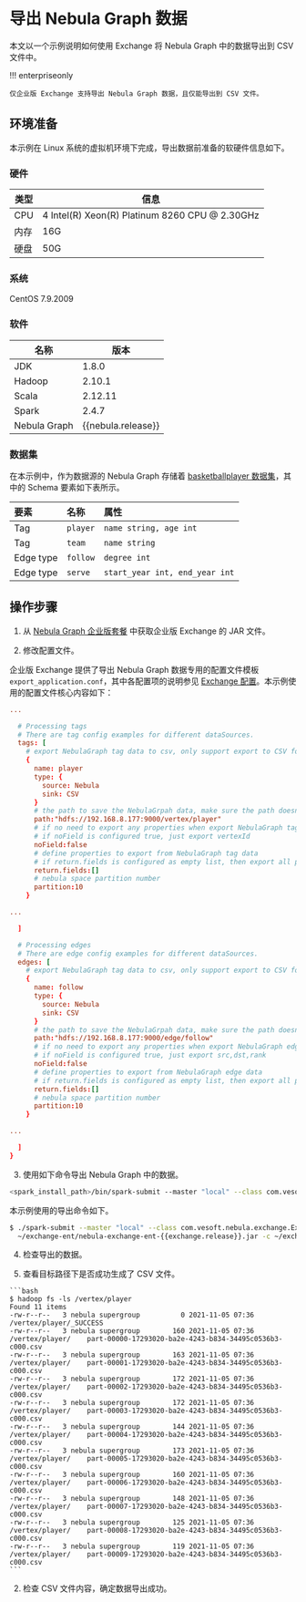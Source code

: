 # 导出 Nebula Graph 数据

本文以一个示例说明如何使用 Exchange 将 Nebula Graph 中的数据导出到 CSV 文件中。

!!! enterpriseonly

    仅企业版 Exchange 支持导出 Nebula Graph 数据，且仅能导出到 CSV 文件。

## 环境准备

本示例在 Linux 系统的虚拟机环境下完成，导出数据前准备的软硬件信息如下。

### 硬件

| 类型 | 信息 |
| - | - |
| CPU | 4 Intel(R) Xeon(R) Platinum 8260 CPU @ 2.30GHz |
| 内存 | 16G |
| 硬盘 | 50G |

### 系统

CentOS 7.9.2009

### 软件

| 名称 | 版本 |
| - | - |
| JDK | 1.8.0 |
| Hadoop | 2.10.1 |
| Scala | 2.12.11 |
| Spark | 2.4.7 |
| Nebula Graph | {{nebula.release}} |

### 数据集

在本示例中，作为数据源的 Nebula Graph 存储着 [basketballplayer 数据集](https://docs.nebula-graph.io/2.0/basketballplayer-2.X.ngql)，其中的 Schema 要素如下表所示。

| 要素  | 名称 | 属性 |
| :--- | :--- | :--- |
| Tag | `player` | `name string, age int` |
| Tag | `team` | `name string` |
| Edge type | `follow` | `degree int` |
| Edge type | `serve` | `start_year int, end_year int` |

## 操作步骤

1. 从 [Nebula Graph 企业版套餐](https://nebula-graph.com.cn/pricing/) 中获取企业版 Exchange 的 JAR 文件。

2. 修改配置文件。
  
  企业版 Exchange 提供了导出 Nebula Graph 数据专用的配置文件模板`export_application.conf`，其中各配置项的说明参见 [Exchange 配置](../parameter-reference/ex-ug-parameter.md)。本示例使用的配置文件核心内容如下：
  
  ```conf
  ...
  
    # Processing tags
    # There are tag config examples for different dataSources.
    tags: [
      # export NebulaGraph tag data to csv, only support export to CSV for now.
      {
        name: player
        type: {
          source: Nebula
          sink: CSV
        }
        # the path to save the NebulaGrpah data, make sure the path doesn't exist.
        path:"hdfs://192.168.8.177:9000/vertex/player"
        # if no need to export any properties when export NebulaGraph tag data
        # if noField is configured true, just export vertexId
        noField:false
        # define properties to export from NebulaGraph tag data
        # if return.fields is configured as empty list, then export all properties
        return.fields:[]
        # nebula space partition number
        partition:10
      }
  
  ...
  
    ]
  
    # Processing edges
    # There are edge config examples for different dataSources.
    edges: [
      # export NebulaGraph tag data to csv, only support export to CSV for now.
      {
        name: follow
        type: {
          source: Nebula
          sink: CSV
        }
        # the path to save the NebulaGrpah data, make sure the path doesn't exist.
        path:"hdfs://192.168.8.177:9000/edge/follow"
        # if no need to export any properties when export NebulaGraph edge data
        # if noField is configured true, just export src,dst,rank
        noField:false
        # define properties to export from NebulaGraph edge data
        # if return.fields is configured as empty list, then export all properties
        return.fields:[]
        # nebula space partition number
        partition:10
      }
  
  ...
  
    ]
  }
  ```

3. 使用如下命令导出 Nebula Graph 中的数据。
  
  ```bash
  <spark_install_path>/bin/spark-submit --master "local" --class com.vesoft.nebula.exchange.Exchange nebula-exchange-x.y.z.jar_path> -c <export_application.conf_path>
  ```
  
  本示例使用的导出命令如下。
  
  ```bash
  $ ./spark-submit --master "local" --class com.vesoft.nebula.exchange.Exchange \
    ~/exchange-ent/nebula-exchange-ent-{{exchange.release}}.jar -c ~/exchange-ent/export_application.conf
  ```
  
4. 检查导出的数据。

  1. 查看目标路径下是否成功生成了 CSV 文件。
  
    ```bash
    $ hadoop fs -ls /vertex/player
    Found 11 items
    -rw-r--r--   3 nebula supergroup          0 2021-11-05 07:36 /vertex/player/_SUCCESS
    -rw-r--r--   3 nebula supergroup        160 2021-11-05 07:36 /vertex/player/    part-00000-17293020-ba2e-4243-b834-34495c0536b3-c000.csv
    -rw-r--r--   3 nebula supergroup        163 2021-11-05 07:36 /vertex/player/    part-00001-17293020-ba2e-4243-b834-34495c0536b3-c000.csv
    -rw-r--r--   3 nebula supergroup        172 2021-11-05 07:36 /vertex/player/    part-00002-17293020-ba2e-4243-b834-34495c0536b3-c000.csv
    -rw-r--r--   3 nebula supergroup        172 2021-11-05 07:36 /vertex/player/    part-00003-17293020-ba2e-4243-b834-34495c0536b3-c000.csv
    -rw-r--r--   3 nebula supergroup        144 2021-11-05 07:36 /vertex/player/    part-00004-17293020-ba2e-4243-b834-34495c0536b3-c000.csv
    -rw-r--r--   3 nebula supergroup        173 2021-11-05 07:36 /vertex/player/    part-00005-17293020-ba2e-4243-b834-34495c0536b3-c000.csv
    -rw-r--r--   3 nebula supergroup        160 2021-11-05 07:36 /vertex/player/    part-00006-17293020-ba2e-4243-b834-34495c0536b3-c000.csv
    -rw-r--r--   3 nebula supergroup        148 2021-11-05 07:36 /vertex/player/    part-00007-17293020-ba2e-4243-b834-34495c0536b3-c000.csv
    -rw-r--r--   3 nebula supergroup        125 2021-11-05 07:36 /vertex/player/    part-00008-17293020-ba2e-4243-b834-34495c0536b3-c000.csv
    -rw-r--r--   3 nebula supergroup        119 2021-11-05 07:36 /vertex/player/    part-00009-17293020-ba2e-4243-b834-34495c0536b3-c000.csv
    ```
  
  2. 检查 CSV 文件内容，确定数据导出成功。
